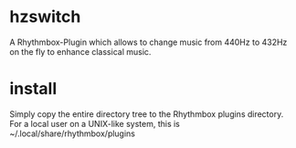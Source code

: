 # hzswitch
A Rhythmbox-Plugin which allows to change music from 440Hz to 432Hz on the fly to enhance classical music.
# install
Simply copy the entire directory tree to the Rhythmbox plugins directory. For a local user on a UNIX-like system, this is ~/.local/share/rhythmbox/plugins
